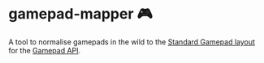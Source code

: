 # gamepad-mapper 🎮

A tool to normalise gamepads in the wild to the [Standard Gamepad layout](https://dvcs.w3.org/hg/gamepad/raw-file/default/gamepad.html#remapping) for the [Gamepad API](https://dvcs.w3.org/hg/gamepad/raw-file/default/gamepad.html).

